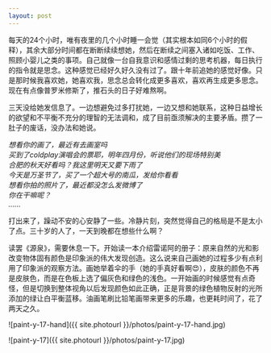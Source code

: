 ```yaml
---
layout: post
---
```


每天的24个小时，唯有夜里的几个小时睡一会觉（其实根本如同6个小时的假释），其余大部分时间都在断断续续想她，然后在断续之间塞入诸如吃饭、工作、照顾小婴儿之类的事项。自己就像一台自我意识和感情过剩的思考机器，每日执行的指令就是思念。这种感觉已经好久好久没有过了。跟十年前追她的感觉好像。只是那时候我喜欢她，她喜欢我，思念总会转化成更多喜欢，喜欢再生成更多思念。现在有点像普罗米修斯了，推石头的日子好难熬啊。

三天没给她发信息了。一边想避免过多打扰她，一边又想和她联系，这种日益增长的欲望和不平衡不充分的理智的无法调和，成了目前亟须解决的主要矛盾。攒了一肚子的废话，没办法和她说。

_想看你的画了，最近有去画室吗<br>买到了coldplay演唱会的票耶，明年四月份，听说他们的现场特别美<br>合肥的秋天好看吗？我这里明天又要下雨了<br>今天是万圣节了，买了一个超大号的南瓜，发给你看看<br>想看你拍的照片了，最近都没怎么发微博了<br>你在干嘛呢？<br>……_

打出来了，躁动不安的心安静了一些。冷静片刻，突然觉得自己的格局是不是太小了点。三十岁的人了，一天到晚都在想些什么啊？

读罢《源泉》，需要休息一下。开始读一本介绍雷诺阿的册子：原来自然的光和影改变物体固有颜色是印象派的伟大发现创造。这么说来自己画她的过程多少有点利用了印象派的观察方法。画她举着伞的手（她的手真好看啊😍），皮肤的颜色不再是皮肤色，而是在色板上选了偏灰色和绿色的浅色。一开始画的时候感觉有点奇怪，但是切换到整体视角以后发现颜色如此正确，正是背景的绿色植物反射的光所添加的绿让白平衡蓝移。油画笔刷比铅笔画带来更多的乐趣，也更耗时间了，花了两天之久。

![paint-y-17-hand]({{ site.photourl }}/photos/paint-y-17-hand.jpg)

![paint-y-17]({{ site.photourl }}/photos/paint-y-17.jpg)